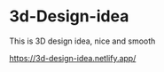 # 3d-Design-idea  

This is 3D design idea, nice and smooth                            

https://3d-design-idea.netlify.app/   
